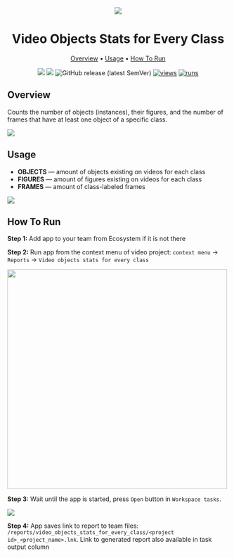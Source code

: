 <div align="center" markdown>
<img src="https://user-images.githubusercontent.com/48245050/182398075-177b1c24-a357-45c1-9ad9-f1923f6f32c2.png"/>

# Video Objects Stats for Every Class

<p align="center">
  <a href="#Overview">Overview</a> •
  <a href="#Usage">Usage</a> •
  <a href="#how-to-run">How To Run</a>
</p>


[![](https://img.shields.io/badge/supervisely-ecosystem-brightgreen)](../../../../supervisely-ecosystem/video-objects-stats-for-every-class)
[![](https://img.shields.io/badge/slack-chat-green.svg?logo=slack)](https://supervisely.com/slack)
![GitHub release (latest SemVer)](https://img.shields.io/github/v/release/supervisely-ecosystem/video-objects-stats-for-every-class)
[![views](https://app.supervisely.com/img/badges/views/supervisely-ecosystem/video-objects-stats-for-every-class.png)](https://supervisely.com)
[![runs](https://app.supervisely.com/img/badges/runs/supervisely-ecosystem/video-objects-stats-for-every-class.png)](https://supervisely.com)

</div>

## Overview

Counts the number of objects (instances), their figures, and the number of frames that have at least one object of a specific class.

<img src="https://i.imgur.com/YjLBvMK.png"/>


## Usage

* **OBJECTS** — amount of objects existing on videos for each class
* **FIGURES** — amount of figures existing on videos for each class
* **FRAMES** — amount of class-labeled frames


<img src="https://imgur.com/s52Wex3.png"/>

## How To Run

**Step 1:** Add app to your team from Ecosystem if it is not there

**Step 2:** Run app from the context menu of video project: `context menu` -> `Reports` -> `Video objects stats for every class`

<img src="https://i.imgur.com/Xsg6AK7.png" width="500px"/>

**Step 3:** Wait until the app is started, press `Open` button in `Workspace tasks`. 

<img src="https://i.imgur.com/lWrXPiV.png"/>

**Step 4:** App saves link to report to team files: `/reports/video_objects_stats_for_every_class/<project id>_<project_name>.lnk`. Link to generated report also available in task output column


